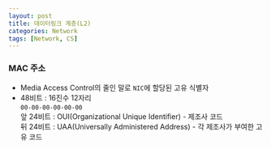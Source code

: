 ```yaml
---
layout: post
title: 데이터링크 계층(L2)
categories: Network
tags: [Network, CS]
---
```


### MAC 주소
- Media Access Control의 줄인 말로 `NIC`에 할당된 고유 식별자
- 48비트 : 16진수 12자리  
`00-00-00-00-00-00`  
앞 24비트 : OUI(Organizational Unique Identifier) - 제조사 코드  
뒤 24비트 : UAA(Universally Administered Address) - 각 제조사가 부여한 고유 코드